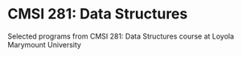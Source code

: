 # CMSI 281: Data Structures
Selected programs from CMSI 281: Data Structures course at Loyola Marymount University
